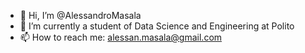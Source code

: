 - 👋 Hi, I’m @AlessandroMasala
- 🌱 I’m currently a student of Data Science and Engineering at Polito
- 📫 How to reach me: alessan.masala@gmail.com

<!---
AlessandroMasala/AlessandroMasala is a ✨ special ✨ repository because its `README.md` (this file) appears on your GitHub profile.
You can click the Preview link to take a look at your changes.
--->
